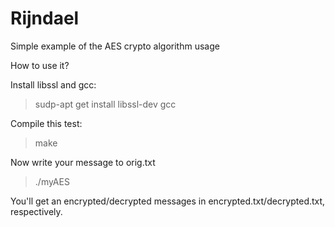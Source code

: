 # Rijndael

Simple example of the AES crypto algorithm usage

How to use it?

Install libssl and gcc:

> sudp-apt get install libssl-dev gcc

Compile this test:

> make

Now write your message to orig.txt

> ./myAES

You'll get an encrypted/decrypted messages in encrypted.txt/decrypted.txt, respectively.
